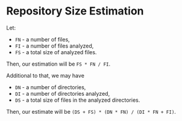# Repository Size Estimation

Let:
- `FN` - a number of files,
- `FI` - a number of files analyzed,
- `FS` - a total size of analyzed files.

Then, our estimation will be `FS * FN / FI`.

Additional to that, we may have
- `DN` - a number of directories,
- `DI` - a number of directories analyzed,
- `DS` - a total size of files in the analyzed directories.

Then, our estimate will be `(DS + FS) * (DN * FN) / (DI * FN + FI)`.